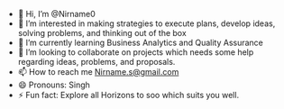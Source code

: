 - 👋 Hi, I’m @Nirname0
- 👀 I’m interested in making strategies to execute plans, develop ideas, solving problems, and thinking out of the box
- 🌱 I’m currently learning Business Analytics and Quality Assurance
- 💞️ I’m looking to collaborate on projects which needs some help regarding ideas, problems, and proposals.
- 📫 How to reach me Nirname.s@gmail.com
- 😄 Pronouns: Singh
- ⚡ Fun fact: Explore all Horizons to soo which suits you well.

<!---
Nirname0/Nirname0 is a ✨ special ✨ repository because its `README.md` (this file) appears on your GitHub profile.
You can click the Preview link to take a look at your changes.
--->
